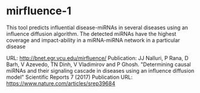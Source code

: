 # mirfluence-1

This tool predicts influential disease-miRNAs in several diseases using an influence diffusion algorithm. The detected miRNAs have the highest coverage and impact-ability in a miRNA-miRNA network in a particular disease

URL: http://bnet.egr.vcu.edu/mirfluence/
Publication: JJ Nalluri, P Rana, D Barh, V Azevedo, TN Dinh, V Vladimirov and P Ghosh. "Determining causal miRNAs and their signaling cascade in diseases using an influence diffusion model" Scientific Reports 7 (2017)
Publication URL: https://www.nature.com/articles/srep39684
